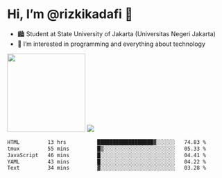 # Hi, I’m @rizkikadafi 👋
- 🏙 Student at State University of Jakarta (Universitas Negeri Jakarta)
- 👀 I’m interested in programming and everything about technology
<img height="180em" src="https://github-readme-stats.vercel.app/api?username=rizkikadafi&show_icons=true&hide_border=true&&count_private=true&include_all_commits=true" />
<img src="https://github-readme-stats.vercel.app/api/top-langs/?username=rizkikadafi&show_icons=true&hide_border=true&&count_private=true&include_all_commits=true" />

<!--START_SECTION:waka-->

```txt
HTML         13 hrs          ██████████████████▓░░░░░░   74.83 %
tmux         55 mins         █▒░░░░░░░░░░░░░░░░░░░░░░░   05.33 %
JavaScript   46 mins         █░░░░░░░░░░░░░░░░░░░░░░░░   04.41 %
YAML         43 mins         █░░░░░░░░░░░░░░░░░░░░░░░░   04.22 %
Text         34 mins         ▓░░░░░░░░░░░░░░░░░░░░░░░░   03.28 %
```

<!--END_SECTION:waka-->

<!---
rizkikadafi/rizkikadafi is a ✨ special ✨ repository because its `README.md` (this file) appears on your GitHub profile.
You can click the Preview link to take a look at your changes.
--->
